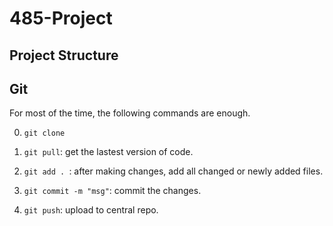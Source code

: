 485-Project
===========

Project Structure
-----------------


Git
---

For most of the time, the following commands are enough.

0. `git clone` 

1. `git pull`: get the lastest version of code.

2. `git add . `: after making changes, add all changed or newly added files.

3. `git commit -m "msg"`: commit the changes.

4. `git push`: upload to central repo.

